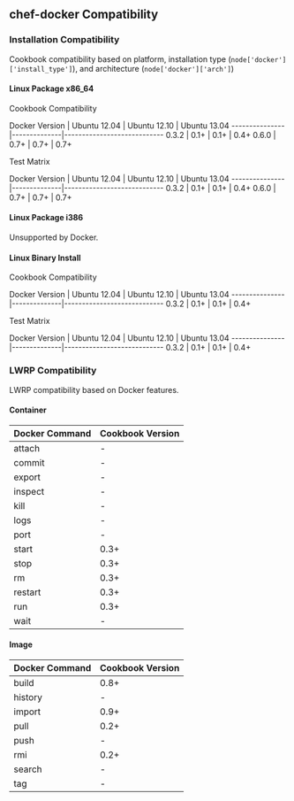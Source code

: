 ## chef-docker Compatibility ##

### Installation Compatibility ###

Cookbook compatibility based on platform, installation type (`node['docker']['install_type']`), and architecture (`node['docker']['arch']`)

#### Linux Package x86_64 ####

Cookbook Compatibility

Docker Version | Ubuntu 12.04 | Ubuntu 12.10 | Ubuntu 13.04
---------------|--------------|----------------------------
0.3.2          | 0.1+         | 0.1+         | 0.4+
0.6.0          | 0.7+         | 0.7+         | 0.7+

Test Matrix

Docker Version | Ubuntu 12.04 | Ubuntu 12.10 | Ubuntu 13.04
---------------|--------------|----------------------------
0.3.2          | 0.1+         | 0.1+         | 0.4+
0.6.0          | 0.7+         | 0.7+         | 0.7+

#### Linux Package i386 ####

Unsupported by Docker.

#### Linux Binary Install ####

Cookbook Compatibility

Docker Version | Ubuntu 12.04 | Ubuntu 12.10 | Ubuntu 13.04
---------------|--------------|----------------------------
0.3.2          | 0.1+         | 0.1+         | 0.4+

Test Matrix

Docker Version | Ubuntu 12.04 | Ubuntu 12.10 | Ubuntu 13.04
---------------|--------------|----------------------------
0.3.2          | 0.1+         | 0.1+         | 0.4+

### LWRP Compatibility ###

LWRP compatibility based on Docker features.

#### Container ####

Docker Command | Cookbook Version
---------------|-----------------
attach         | -
commit         | -
export         | -
inspect        | -
kill           | -
logs           | -
port           | -
start          | 0.3+
stop           | 0.3+
rm             | 0.3+
restart        | 0.3+
run            | 0.3+
wait           | -

#### Image ####

Docker Command | Cookbook Version
---------------|-----------------
build          | 0.8+
history        | -
import         | 0.9+
pull           | 0.2+
push           | -
rmi            | 0.2+
search         | -
tag            | -
